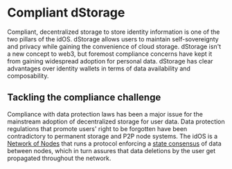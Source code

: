 # Compliant dStorage

Compliant, decentralized storage to store identity information is one of the two pillars of the idOS. dStorage allows users to maintain self-sovereignty and privacy while gaining the convenience of cloud storage. dStorage isn't a new concept to web3, but foremost compliance concerns have kept it from gaining widespread adoption for personal data. dStorage has clear advantages over identity wallets in terms of data availability and composability.&#x20;

## Tackling the compliance challenge

Compliance with data protection laws has been a major issue for the mainstream adoption of decentralized storage for user data. Data protection regulations that promote users' right to be forgotten have been contradictory to permanent storage and P2P node systems. The idOS is a [Network of Nodes](../system-architecture/decentralized-storage/) that runs a protocol enforcing a [state consensus](../system-architecture/decentralized-storage/#consensus) of data between nodes, which in turn assures that data deletions by the user get propagated throughout the network.&#x20;

&#x20;







